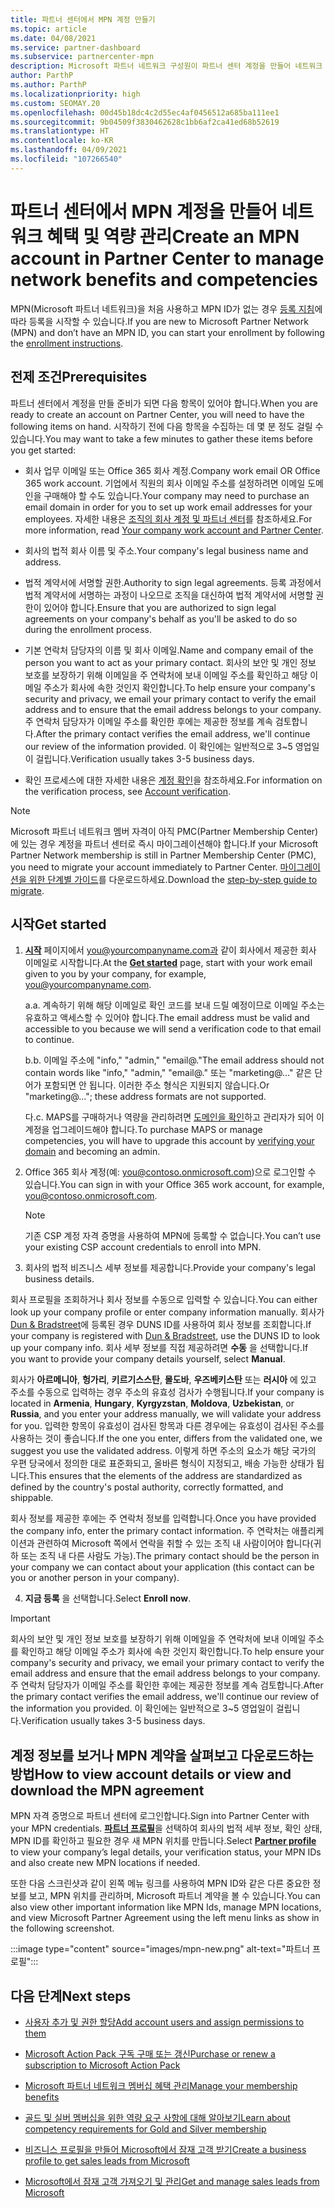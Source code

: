```yaml
---
title: 파트너 센터에서 MPN 계정 만들기
ms.topic: article
ms.date: 04/08/2021
ms.service: partner-dashboard
ms.subservice: partnercenter-mpn
description: Microsoft 파트너 네트워크 구성원이 파트너 센터 계정을 만들어 네트워크 혜택 및 역량을 관리하는 방법에 대해 알아봅니다.
author: ParthP
ms.author: ParthP
ms.localizationpriority: high
ms.custom: SEOMAY.20
ms.openlocfilehash: 00d45b18dc4c2d55ec4af0456512a685ba111ee1
ms.sourcegitcommit: 9b04509f3830462628c1bb6af2ca41ed68b52619
ms.translationtype: HT
ms.contentlocale: ko-KR
ms.lasthandoff: 04/09/2021
ms.locfileid: "107266540"
---
```

# <a name="create-an-mpn-account-in-partner-center-to-manage-network-benefits-and-competencies"></a><span data-ttu-id="4847f-103">파트너 센터에서 MPN 계정을 만들어 네트워크 혜택 및 역량 관리</span><span class="sxs-lookup"><span data-stu-id="4847f-103">Create an MPN account in Partner Center to manage network benefits and competencies</span></span>


<span data-ttu-id="4847f-104">MPN(Microsoft 파트너 네트워크)을 처음 사용하고 MPN ID가 없는 경우 [등록 지침](https://partner.microsoft.com/dashboard/account/v3/enrollment/introduction/partnership)에 따라 등록을 시작할 수 있습니다.</span><span class="sxs-lookup"><span data-stu-id="4847f-104">If you are new to Microsoft Partner Network (MPN) and don’t have an MPN ID, you can start your enrollment by following the [enrollment instructions](https://partner.microsoft.com/dashboard/account/v3/enrollment/introduction/partnership).</span></span>

## <a name="prerequisites"></a><span data-ttu-id="4847f-105">전제 조건</span><span class="sxs-lookup"><span data-stu-id="4847f-105">Prerequisites</span></span> 

<span data-ttu-id="4847f-106">파트너 센터에서 계정을 만들 준비가 되면 다음 항목이 있어야 합니다.</span><span class="sxs-lookup"><span data-stu-id="4847f-106">When you are ready to create an account on Partner Center, you will need to have the following items on hand.</span></span>  <span data-ttu-id="4847f-107">시작하기 전에 다음 항목을 수집하는 데 몇 분 정도 걸릴 수 있습니다.</span><span class="sxs-lookup"><span data-stu-id="4847f-107">You may want to take a few minutes to gather these items before you get started:</span></span>

- <span data-ttu-id="4847f-108">회사 업무 이메일 또는 Office 365 회사 계정.</span><span class="sxs-lookup"><span data-stu-id="4847f-108">Company work email OR Office 365 work account.</span></span> <span data-ttu-id="4847f-109">기업에서 직원의 회사 이메일 주소를 설정하려면 이메일 도메인을 구매해야 할 수도 있습니다.</span><span class="sxs-lookup"><span data-stu-id="4847f-109">Your company may need to purchase an email domain in order for you to set up work email addresses for your employees.</span></span> <span data-ttu-id="4847f-110">자세한 내용은 [조직의 회사 계정 및 파트너 센터](azure-active-directory-tenants-and-partner-center.md)를 참조하세요.</span><span class="sxs-lookup"><span data-stu-id="4847f-110">For more information, read [Your company work account and Partner Center](azure-active-directory-tenants-and-partner-center.md).</span></span> 
 
- <span data-ttu-id="4847f-111">회사의 법적 회사 이름 및 주소.</span><span class="sxs-lookup"><span data-stu-id="4847f-111">Your company's legal business name and address.</span></span>

- <span data-ttu-id="4847f-112">법적 계약서에 서명할 권한.</span><span class="sxs-lookup"><span data-stu-id="4847f-112">Authority to sign legal agreements.</span></span> <span data-ttu-id="4847f-113">등록 과정에서 법적 계약서에 서명하는 과정이 나오므로 조직을 대신하여 법적 계약서에 서명할 권한이 있어야 합니다.</span><span class="sxs-lookup"><span data-stu-id="4847f-113">Ensure that you are authorized to sign legal agreements on your company's behalf as you'll be asked to do so during the enrollment process.</span></span>

- <span data-ttu-id="4847f-114">기본 연락처 담당자의 이름 및 회사 이메일.</span><span class="sxs-lookup"><span data-stu-id="4847f-114">Name and company email of the person you want to act as your primary contact.</span></span> <span data-ttu-id="4847f-115">회사의 보안 및 개인 정보 보호를 보장하기 위해 이메일을 주 연락처에 보내 이메일 주소를 확인하고 해당 이메일 주소가 회사에 속한 것인지 확인합니다.</span><span class="sxs-lookup"><span data-stu-id="4847f-115">To help ensure your company's security and privacy, we email your primary contact to verify the email address and to ensure that the email address belongs to your company.</span></span> <span data-ttu-id="4847f-116">주 연락처 담당자가 이메일 주소를 확인한 후에는 제공한 정보를 계속 검토합니다.</span><span class="sxs-lookup"><span data-stu-id="4847f-116">After the primary contact verifies the email address, we'll continue our review of the information provided.</span></span> <span data-ttu-id="4847f-117">이 확인에는 일반적으로 3~5 영업일이 걸립니다.</span><span class="sxs-lookup"><span data-stu-id="4847f-117">Verification usually takes 3-5 business days.</span></span> 

- <span data-ttu-id="4847f-118">확인 프로세스에 대한 자세한 내용은 [계정 확인](verification-responses.md)을 참조하세요.</span><span class="sxs-lookup"><span data-stu-id="4847f-118">For information on the verification process, see [Account verification](verification-responses.md).</span></span>

>[!NOTE]
><span data-ttu-id="4847f-119">Microsoft 파트너 네트워크 멤버 자격이 아직 PMC(Partner Membership Center)에 있는 경우 계정을 파트너 센터로 즉시 마이그레이션해야 합니다.</span><span class="sxs-lookup"><span data-stu-id="4847f-119">If your Microsoft Partner Network membership is still in Partner Membership Center (PMC), you need to migrate your account immediately to Partner Center.</span></span> <span data-ttu-id="4847f-120">[마이그레이션을 위한 단계별 가이드](https://assetsprod.microsoft.com/mpn/migrate-pmc-pc-mpa-guide.pptx)를 다운로드하세요.</span><span class="sxs-lookup"><span data-stu-id="4847f-120">Download the [step-by-step guide to migrate](https://assetsprod.microsoft.com/mpn/migrate-pmc-pc-mpa-guide.pptx).</span></span>

## <a name="get-started"></a><span data-ttu-id="4847f-121">시작</span><span class="sxs-lookup"><span data-stu-id="4847f-121">Get started</span></span>

1. <span data-ttu-id="4847f-122">[**시작**](https://partner.microsoft.com/dashboard/account/v3/enrollment/introduction/partnership) 페이지에서 you@yourcompanyname.com과 같이 회사에서 제공한 회사 이메일로 시작합니다.</span><span class="sxs-lookup"><span data-stu-id="4847f-122">At the [**Get started**](https://partner.microsoft.com/dashboard/account/v3/enrollment/introduction/partnership) page, start with your work email given to you by your company, for example, you@yourcompanyname.com.</span></span>

 
    <span data-ttu-id="4847f-123">a.</span><span class="sxs-lookup"><span data-stu-id="4847f-123">a.</span></span>  <span data-ttu-id="4847f-124">계속하기 위해 해당 이메일로 확인 코드를 보내 드릴 예정이므로 이메일 주소는 유효하고 액세스할 수 있어야 합니다.</span><span class="sxs-lookup"><span data-stu-id="4847f-124">The email address must be valid and accessible to you because we will send a verification code to that email to continue.</span></span>

    <span data-ttu-id="4847f-125">b.</span><span class="sxs-lookup"><span data-stu-id="4847f-125">b.</span></span>  <span data-ttu-id="4847f-126">이메일 주소에 "info," "admin," "email@."</span><span class="sxs-lookup"><span data-stu-id="4847f-126">The email address should not contain words like "info," "admin," "email@."</span></span> <span data-ttu-id="4847f-127">또는 "marketing@..." 같은 단어가 포함되면 안 됩니다. 이러한 주소 형식은 지원되지 않습니다.</span><span class="sxs-lookup"><span data-stu-id="4847f-127">Or "marketing@..."; these address formats are not supported.</span></span>

    <span data-ttu-id="4847f-128">다.</span><span class="sxs-lookup"><span data-stu-id="4847f-128">c.</span></span>  <span data-ttu-id="4847f-129">MAPS를 구매하거나 역량을 관리하려면 [도메인을 확인](become-global-admin.md)하고 관리자가 되어 이 계정을 업그레이드해야 합니다.</span><span class="sxs-lookup"><span data-stu-id="4847f-129">To purchase MAPS or manage competencies, you will have to upgrade this account by [verifying your domain](become-global-admin.md) and becoming an admin.</span></span> 

2. <span data-ttu-id="4847f-130">Office 365 회사 계정(예: you@contoso.onmicrosoft.com)으로 로그인할 수 있습니다.</span><span class="sxs-lookup"><span data-stu-id="4847f-130">You can sign in with your Office 365 work account, for example, you@contoso.onmicrosoft.com.</span></span>

   >[!NOTE]
   > <span data-ttu-id="4847f-131">기존 CSP 계정 자격 증명을 사용하여 MPN에 등록할 수 없습니다.</span><span class="sxs-lookup"><span data-stu-id="4847f-131">You can’t use your existing CSP account credentials to enroll into MPN.</span></span>

3. <span data-ttu-id="4847f-132">회사의 법적 비즈니스 세부 정보를 제공합니다.</span><span class="sxs-lookup"><span data-stu-id="4847f-132">Provide your company's legal business details.</span></span>

<span data-ttu-id="4847f-133">회사 프로필을 조회하거나 회사 정보를 수동으로 입력할 수 있습니다.</span><span class="sxs-lookup"><span data-stu-id="4847f-133">You can either look up your company profile or enter company information manually.</span></span> <span data-ttu-id="4847f-134">회사가 [Dun & Bradstreet](https://partner.microsoft.com/marketing/usisvshowcase/dunandbrad)에 등록된 경우 DUNS ID를 사용하여 회사 정보를 조회합니다.</span><span class="sxs-lookup"><span data-stu-id="4847f-134">If your company is registered with [Dun & Bradstreet](https://partner.microsoft.com/marketing/usisvshowcase/dunandbrad), use the DUNS ID to look up your company info.</span></span> <span data-ttu-id="4847f-135">회사 세부 정보를 직접 제공하려면 **수동** 을 선택합니다.</span><span class="sxs-lookup"><span data-stu-id="4847f-135">If you want to provide your company details yourself, select **Manual**.</span></span>

<span data-ttu-id="4847f-136">회사가 **아르메니아**, **헝가리**, **키르기스스탄**, **몰도바**, **우즈베키스탄** 또는 **러시아** 에 있고 주소를 수동으로 입력하는 경우 주소의 유효성 검사가 수행됩니다.</span><span class="sxs-lookup"><span data-stu-id="4847f-136">If your company is located in **Armenia**, **Hungary**, **Kyrgyzstan**, **Moldova**, **Uzbekistan**, or **Russia**, and you enter your address manually, we will validate your address for you.</span></span> <span data-ttu-id="4847f-137">입력한 항목이 유효성이 검사된 항목과 다른 경우에는 유효성이 검사된 주소를 사용하는 것이 좋습니다.</span><span class="sxs-lookup"><span data-stu-id="4847f-137">If the one you enter, differs from the validated one, we suggest you use the validated address.</span></span> <span data-ttu-id="4847f-138">이렇게 하면 주소의 요소가 해당 국가의 우편 당국에서 정의한 대로 표준화되고, 올바른 형식이 지정되고, 배송 가능한 상태가 됩니다.</span><span class="sxs-lookup"><span data-stu-id="4847f-138">This ensures that the elements of the address are standardized as defined by the country's postal authority, correctly formatted, and shippable.</span></span>  

<span data-ttu-id="4847f-139">회사 정보를 제공한 후에는 주 연락처 정보를 입력합니다.</span><span class="sxs-lookup"><span data-stu-id="4847f-139">Once you have provided the company info, enter the primary contact information.</span></span> <span data-ttu-id="4847f-140">주 연락처는 애플리케이션과 관련하여 Microsoft 쪽에서 연락을 취할 수 있는 조직 내 사람이어야 합니다(귀하 또는 조직 내 다른 사람도 가능).</span><span class="sxs-lookup"><span data-stu-id="4847f-140">The primary contact should be the person in your company we can contact about your application (this contact can be you or another person in your company).</span></span>

4. <span data-ttu-id="4847f-141">**지금 등록** 을 선택합니다.</span><span class="sxs-lookup"><span data-stu-id="4847f-141">Select **Enroll now**.</span></span>

>[!IMPORTANT]
><span data-ttu-id="4847f-142">회사의 보안 및 개인 정보 보호를 보장하기 위해 이메일을 주 연락처에 보내 이메일 주소를 확인하고 해당 이메일 주소가 회사에 속한 것인지 확인합니다.</span><span class="sxs-lookup"><span data-stu-id="4847f-142">To help ensure your company's security and privacy, we email your primary contact to verify the email address and ensure that the email address belongs to your company.</span></span> <span data-ttu-id="4847f-143">주 연락처 담당자가 이메일 주소를 확인한 후에는 제공한 정보를 계속 검토합니다.</span><span class="sxs-lookup"><span data-stu-id="4847f-143">After the primary contact verifies the email address, we'll continue our review of the information you provided.</span></span> <span data-ttu-id="4847f-144">이 확인에는 일반적으로 3~5 영업일이 걸립니다.</span><span class="sxs-lookup"><span data-stu-id="4847f-144">Verification usually takes 3-5 business days.</span></span> 

## <a name="how-to-view-account-details-or-view-and-download-the-mpn-agreement"></a><span data-ttu-id="4847f-145">계정 정보를 보거나 MPN 계약을 살펴보고 다운로드하는 방법</span><span class="sxs-lookup"><span data-stu-id="4847f-145">How to view account details or view and download the MPN agreement</span></span>

<span data-ttu-id="4847f-146">MPN 자격 증명으로 파트너 센터에 로그인합니다.</span><span class="sxs-lookup"><span data-stu-id="4847f-146">Sign into Partner Center with your MPN credentials.</span></span> <span data-ttu-id="4847f-147">[**파트너 프로필**](https://partner.microsoft.com/pcv/accountsettings/connectedpartnerprofile)을 선택하여 회사의 법적 세부 정보, 확인 상태, MPN ID를 확인하고 필요한 경우 새 MPN 위치를 만듭니다.</span><span class="sxs-lookup"><span data-stu-id="4847f-147">Select [**Partner profile**](https://partner.microsoft.com/pcv/accountsettings/connectedpartnerprofile) to view your company’s legal details, your verification status, your MPN IDs and also create new MPN locations if needed.</span></span> 

<span data-ttu-id="4847f-148">또한 다음 스크린샷과 같이 왼쪽 메뉴 링크를 사용하여 MPN ID와 같은 다른 중요한 정보를 보고, MPN 위치를 관리하며, Microsoft 파트너 계약을 볼 수 있습니다.</span><span class="sxs-lookup"><span data-stu-id="4847f-148">You can also view other important information like MPN Ids, manage MPN locations, and view Microsoft Partner Agreement using the left menu links as show in the following screenshot.</span></span>

:::image type="content" source="images/mpn-new.png" alt-text="파트너 프로필":::


## <a name="next-steps"></a><span data-ttu-id="4847f-150">다음 단계</span><span class="sxs-lookup"><span data-stu-id="4847f-150">Next steps</span></span>

-  [<span data-ttu-id="4847f-151">사용자 추가 및 권한 할당</span><span class="sxs-lookup"><span data-stu-id="4847f-151">Add account users and assign permissions to them</span></span>](create-user-accounts-and-set-permissions.md)

-  [<span data-ttu-id="4847f-152">Microsoft Action Pack 구독 구매 또는 갱신</span><span class="sxs-lookup"><span data-stu-id="4847f-152">Purchase or renew a subscription to Microsoft Action Pack</span></span>](mpn-get-action-pack.md)

-  [<span data-ttu-id="4847f-153">Microsoft 파트너 네트워크 멤버십 혜택 관리</span><span class="sxs-lookup"><span data-stu-id="4847f-153">Manage your membership benefits</span></span>](manage-your-partner-network-benefits.md)

-  [<span data-ttu-id="4847f-154">골드 및 실버 멤버십을 위한 역량 요구 사항에 대해 알아보기</span><span class="sxs-lookup"><span data-stu-id="4847f-154">Learn about competency requirements for Gold and Silver membership</span></span>](https://partner.microsoft.com/membership/competencies)

-  [<span data-ttu-id="4847f-155">비즈니스 프로필을 만들어 Microsoft에서 잠재 고객 받기</span><span class="sxs-lookup"><span data-stu-id="4847f-155">Create a business profile to get sales leads from Microsoft</span></span>](create-a-marketing-profile.md)

-  [<span data-ttu-id="4847f-156">Microsoft에서 잠재 고객 가져오기 및 관리</span><span class="sxs-lookup"><span data-stu-id="4847f-156">Get and manage sales leads from Microsoft</span></span>](manage-leads.md)
